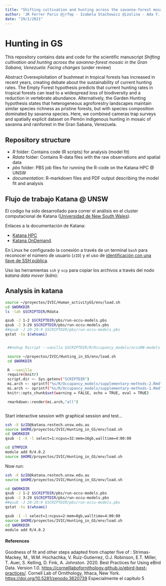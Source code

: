 ```yaml
---
title: "Shifting cultivation and hunting across the savanna-forest mosaic in the Gran Sabana, Venezuela"
author: 'JR Ferrer Paris @jrfep - Izabela Stachowicz @izolina - Ada Y. Sánchez Mercado @adasanchez'
date: "29/1/2021"
---
```


# Hunting in GS

This repository contains data and code for the scientific manuscript _Shifting cultivation and hunting across the savanna-forest mosaic in the Gran Sabana, Venezuela: Facing changes_ (under review)

Abstract Overexploitation of bushmeat in tropical forests has increased in recent years, creating debate about the sustainability of current hunting rates. The Empty Forest hypothesis predicts that current hunting rates in tropical forests can lead to a widespread loss of biodiversity and a reduction in vertebrate abundance. Alternatively, the Garden Hunting hypothesis states that heterogeneous agroforestry landscapes maintain similar species richness as pristine forests, but with species composition dominated by savanna species. Here, we combined cameras trap surveys and spatially explicit dataset on Pemón indigenous hunting in mosaic of savanna and rainforest in the Gran Sabana, Venezuela.

## Repository structure

* *R* folder: Contains code (R scripts) for analysis (model fit)
* *Rdata* folder: Contains R-data files with the raw observations and spatial data
* *pbs* folder: PBS job files for running the R-code on the Katana HPC @ UNSW
* *documentation*: R-markdown files and PDF output describing the model fit and analysis



## Flujo de trabajo Katana @ UNSW

El codigo ha sido desarrollado para correr el análisis en el cluster computacional de Katana ([Universidad de New South Wales](https://github.com/unsw-edu-au)).

Enlaces a la documentación de Katana:
* [Katana HPC](https://unsw-restech.github.io/index.html)
* [Katana OnDemand](https://unsw-restech.github.io/using_katana/ondemand.html).

En Linux he configurado la conexión a través de un terminal `bash` para reconocer el número de usuario (`zID`) y el uso de [identificación con una llave de SSH pública](https://www.ssh.com/ssh/public-key-authentication).

Uso las herramientas `ssh` y `scp` para copiar los archivos a través del nodo *katana data mover* (kdm):


## Analysis in katana
```sh
source ~/proyectos/IVIC/Human_activityGS/env/load.sh
cd $WORKDIR
ls -lah $SCRIPTDIR/Rdata

qsub -J 1-2 $SCRIPTDIR/pbs/run-occu-models.pbs
qsub -J 3-29 $SCRIPTDIR/pbs/run-occu-models.pbs
##qsub -J 20-29:9 $SCRIPTDIR/pbs/run-occu-models.pbs
qstat -tu $(whoami)


 ##nohup Rscript --vanilla $SCRIPTDIR/R/Occupancy_models/occuRN-models.R &

 source ~/proyectos/IVIC/Hunting_in_GS/env/load.sh
 cd $WORKDIR

 R --vanilla
 require(knitr)
 script.dir <- Sys.getenv("SCRIPTDIR")
 mi.arch <- sprintf("%s/R/Occupancy_models/supplementary-methods-2.Rmd",script.dir)
 mi.arch <- sprintf("%s/R/Occupancy_models/supplementary-methods-1.Rmd",script.dir)
 knitr::opts_chunk$set(warning = FALSE, echo = TRUE, eval = TRUE)

 rmarkdown::render(mi.arch,"all")



```

Start interactive session with graphical session and test...
```sh
ssh -X $zID@katana.restech.unsw.edu.au
source $HOME/proyectos/IVIC/Hunting_in_GS/env/load.sh
cd $WORKDIR
qsub -I -X -l select=1:ncpus=32:mem=16gb,walltime=4:00:00

cd $TMPDIR
module add R/4.0.2
source $HOME/proyectos/IVIC/Hunting_in_GS/env/load.sh

```
Now run:

```sh
ssh -X $zID@katana.restech.unsw.edu.au
source $HOME/proyectos/IVIC/Hunting_in_GS/env/load.sh

cd $WORKDIR
qsub -J 1-2 $SCRIPTDIR/pbs/run-occu-models.pbs
qsub -J 3-29 $SCRIPTDIR/pbs/run-occu-models.pbs
##qsub -J 20-29:9 $SCRIPTDIR/pbs/run-occu-models.pbs
qstat -tu $(whoami)

qsub -I -l select=1:ncpus=2:mem=8gb,walltime=4:00:00
source $HOME/proyectos/IVIC/Hunting_in_GS/env/load.sh
cd $WORKDIR
module add R/4.0.2


```


#### References


Goodness of fit and other steps adapted from chapter five of :
Strimas-Mackey, M., W.M. Hochachka, V. Ruiz-Gutierrez, O.J. Robinson, E.T. Miller, T. Auer, S. Kelling, D. Fink, A. Johnston. 2020. Best Practices for Using eBird Data. Version 1.0. https://cornelllabofornithology.github.io/ebird-best-practices/. Cornell Lab of Ornithology, Ithaca, New York. https://doi.org/10.5281/zenodo.3620739
Especialmente el capitulo 5
